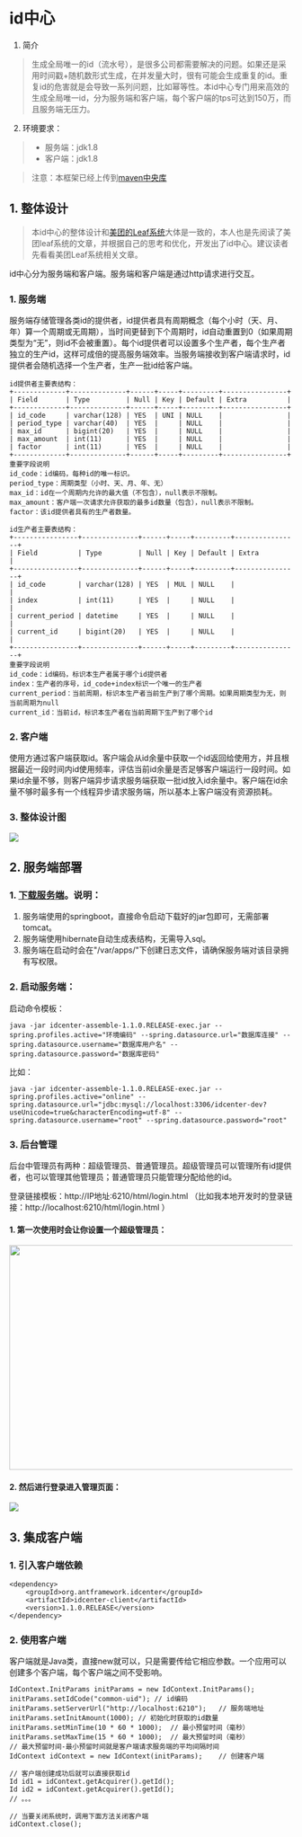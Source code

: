 # id中心

1. 简介
> 生成全局唯一的id（流水号），是很多公司都需要解决的问题。如果还是采用时间戳+随机数形式生成，在并发量大时，很有可能会生成重复的id。重复id的危害就是会导致一系列问题，比如幂等性。本id中心专门用来高效的生成全局唯一id，分为服务端和客户端，每个客户端的tps可达到150万，而且服务端无压力。

2. 环境要求：
> * 服务端：jdk1.8
> * 客户端：jdk1.8


> 注意：本框架已经上传到[maven中央库](http://search.maven.org/#search%7Cga%7C1%7Corg.antframework.idcenter)

## 1. 整体设计
> 本id中心的整体设计和[美团的Leaf系统](https://tech.meituan.com/MT_Leaf.html)大体是一致的，本人也是先阅读了美团leaf系统的文章，并根据自己的思考和优化，开发出了id中心。建议读者先看看美团Leaf系统相关文章。

id中心分为服务端和客户端。服务端和客户端是通过http请求进行交互。

### 1. 服务端
服务端存储管理各类id的提供者，id提供者具有周期概念（每个小时（天、月、年）算一个周期或无周期），当时间更替到下个周期时，id自动重置到0（如果周期类型为“无”，则id不会被重置）。每个id提供者可以设置多个生产者，每个生产者独立的生产id，这样可成倍的提高服务端效率。当服务端接收到客户端请求时，id提供者会随机选择一个生产者，生产一批id给客户端。

```
id提供者主要表结构：
+-------------+--------------+------+-----+---------+----------------+
| Field       | Type         | Null | Key | Default | Extra          |
+-------------+--------------+------+-----+---------+----------------+
| id_code     | varchar(128) | YES  | UNI | NULL    |                |
| period_type | varchar(40)  | YES  |     | NULL    |                |
| max_id      | bigint(20)   | YES  |     | NULL    |                |
| max_amount  | int(11)      | YES  |     | NULL    |                |
| factor      | int(11)      | YES  |     | NULL    |                |
+-------------+--------------+------+-----+---------+----------------+
重要字段说明
id_code：id编码，每种id的唯一标识。
period_type：周期类型（小时、天、月、年、无）
max_id：id在一个周期内允许的最大值（不包含），null表示不限制。
max_amount：客户端一次请求允许获取的最多id数量（包含），null表示不限制。
factor：该id提供者具有的生产者数量。
```
```
id生产者主要表结构：
+----------------+--------------+------+-----+---------+----------------+
| Field          | Type         | Null | Key | Default | Extra          |
+----------------+--------------+------+-----+---------+----------------+
| id_code        | varchar(128) | YES  | MUL | NULL    |                |
| index          | int(11)      | YES  |     | NULL    |                |
| current_period | datetime     | YES  |     | NULL    |                |
| current_id     | bigint(20)   | YES  |     | NULL    |                |
+----------------+--------------+------+-----+---------+----------------+
重要字段说明
id_code：id编码，标识本生产者属于哪个id提供者
index：生产者的序号，id_code+index标识一个唯一的生产者
current_period：当前周期，标识本生产者当前生产到了哪个周期。如果周期类型为无，则当前周期为null
current_id：当前id，标识本生产者在当前周期下生产到了哪个id
```
### 2. 客户端
使用方通过客户端获取id。客户端会从id余量中获取一个id返回给使用方，并且根据最近一段时间内id使用频率，评估当前id余量是否足够客户端运行一段时间。如果id余量不够，则客户端异步请求服务端获取一批id放入id余量中。客户端在id余量不够时最多有一个线程异步请求服务端，所以基本上客户端没有资源损耗。
### 3. 整体设计图
![](https://note.youdao.com/yws/api/personal/file/WEB21517303ba4dba3ce73b76e4c338e1b8?method=download&shareKey=77b353a4a710cef174402c89d6586da3)

## 2. 服务端部署
### 1. [下载服务端](https://repo.maven.apache.org/maven2/org/antframework/idcenter/idcenter-assemble/1.1.0.RELEASE/idcenter-assemble-1.1.0.RELEASE-exec.jar)。说明：
1. 服务端使用的springboot，直接命令启动下载好的jar包即可，无需部署tomcat。
2. 服务端使用hibernate自动生成表结构，无需导入sql。
3. 服务端在启动时会在"/var/apps/"下创建日志文件，请确保服务端对该目录拥有写权限。

### 2. 启动服务端：
启动命令模板：
```
java -jar idcenter-assemble-1.1.0.RELEASE-exec.jar --spring.profiles.active="环境编码" --spring.datasource.url="数据库连接" --spring.datasource.username="数据库用户名" --spring.datasource.password="数据库密码"
```
比如：
```
java -jar idcenter-assemble-1.1.0.RELEASE-exec.jar --spring.profiles.active="online" --spring.datasource.url="jdbc:mysql://localhost:3306/idcenter-dev?useUnicode=true&characterEncoding=utf-8" --spring.datasource.username="root" --spring.datasource.password="root"
```
### 3. 后台管理
后台中管理员有两种：超级管理员、普通管理员。超级管理员可以管理所有id提供者，也可以管理其他管理员；普通管理员只能管理分配给他的id。

登录链接模板：http://IP地址:6210/html/login.html （比如我本地开发时的登录链接：http://localhost:6210/html/login.html ）
#### 1. 第一次使用时会让你设置一个超级管理员：
<img width="600" height="400" src="https://note.youdao.com/yws/api/personal/file/WEB10c31f64f12088d4b5603ba5bf6b6d83?method=download&shareKey=7ebdea09354d98897dfbb4635622ae43"></img>
#### 2. 然后进行登录进入管理页面：
![](https://note.youdao.com/yws/api/personal/file/WEB7fd296e1ce54adcc48d4d337745aa92d?method=download&shareKey=c45a09631757854961a196291bdab140)

## 3. 集成客户端

### 1. 引入客户端依赖
```
<dependency>
    <groupId>org.antframework.idcenter</groupId>
    <artifactId>idcenter-client</artifactId>
    <version>1.1.0.RELEASE</version>
</dependency>
```
### 2. 使用客户端
客户端就是Java类，直接new就可以，只是需要传给它相应参数。一个应用可以创建多个客户端，每个客户端之间不受影响。
```
IdContext.InitParams initParams = new IdContext.InitParams();
initParams.setIdCode("common-uid"); // id编码
initParams.setServerUrl("http://localhost:6210");   // 服务端地址
initParams.setInitAmount(1000); // 初始化时获取的id数量
initParams.setMinTime(10 * 60 * 1000);  // 最小预留时间（毫秒）
initParams.setMaxTime(15 * 60 * 1000);  // 最大预留时间（毫秒）
// 最大预留时间-最小预留时间就是客户端请求服务端的平均间隔时间
IdContext idContext = new IdContext(initParams);    // 创建客户端

// 客户端创建成功后就可以直接获取id
Id id1 = idContext.getAcquirer().getId();
Id id2 = idContext.getAcquirer().getId();
// 。。。

// 当要关闭系统时，调用下面方法关闭客户端
idContext.close();
```
